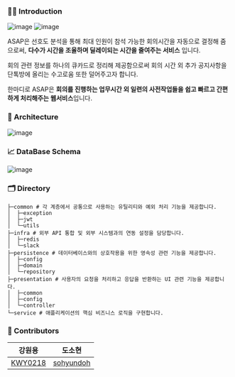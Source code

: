 ### **💁‍♂️ Introduction**

![image](https://github.com/user-attachments/assets/e9d91189-cecd-4f55-8a2b-9bbf4aa1045c)
![image](https://github.com/user-attachments/assets/5ab65502-bdc4-4ab1-955b-9b23c9c5498f)


ASAP은 선호도 분석을 통해 최대 인원이 참석 가능한 회의시간을 자동으로 결정해 줌으로써, **다수가 시간을 조율하며 딜레이되는 시간을 줄여주는 서비스** 입니다.

회의 관련 정보를 하나의 큐카드로 정리해 제공함으로써 회의 시간 외 추가 공지사항을 단톡방에 올리는 수고로움 또한 덜어주고자 합니다.

한마디로 ASAP은 **회의를 진행하는 업무시간 외 일련의 사전작업들을 쉽고 빠르고 간편하게 처리해주는 웹서비스**입니다.

### **🚎 Architecture**

![image](https://github.com/user-attachments/assets/cae98903-bc3d-4e4c-b60f-b499747b227f)


### **📈 DataBase Schema**

![image](https://github.com/user-attachments/assets/abdca3ac-b608-44fe-aa9b-c623864b7bee)


### **🗂️ Directory**

```
├─common # 각 계층에서 공통으로 사용하는 유틸리티와 예외 처리 기능을 제공합니다.
│  ├─exception
│  ├─jwt
│  └─utils
├─infra # 외부 API 통합 및 외부 시스템과의 연동 설정을 담당합니다.
│  ├─redis
│  └─slack
├─persistence # 데이터베이스와의 상호작용을 위한 영속성 관련 기능을 제공합니다.
│  ├─config
│  ├─domain
│  └─repository
├─presentation # 사용자의 요청을 처리하고 응답을 반환하는 UI 관련 기능을 제공합니다.
│  ├─common
│  ├─config
│  └─controller
└─service # 애플리케이션의 핵심 비즈니스 로직을 구현합니다.
```

### **👥 Contributors**

| 강원용| 도소현|
|:-----:|:------:|
| [KWY0218](https://github.com/KWY0218) | [sohyundoh](https://github.com/sohyundoh) |
